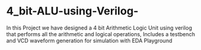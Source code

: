 # 4_bit-ALU-using-Verilog-
In this Project we have designed a 4 bit Arithmetic Logic Unit using verilog that performs all the arithmetic and logical operations, Includes a testbench and VCD waveform generation for simulation with EDA Playground 
